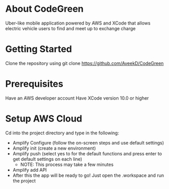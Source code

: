 # About CodeGreen
Uber-like mobile application powered by AWS and XCode that allows electric vehicle users to find and meet up to exchange charge

# Getting Started
Clone the repository using git clone https://github.com/AveekD/CodeGreen

# Prerequisites
Have an AWS developer account
Have XCode version 10.0 or higher

# Setup AWS Cloud
Cd into the project directory and type in the following:
* Amplify Configure (follow the on-screen steps and use default settings)
* Amplify init (create a new environment)
* Amplify push (select yes to for the default functions and press enter to get default settings on each line)
  * NOTE: This process may take a few minutes
* Amplify add API
* After this the app will be ready to go! Just open the .workspace and run the project



